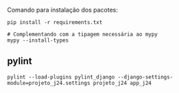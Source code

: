 Comando para instalação dos pacotes:
```
pip install -r requirements.txt

# Complementando com a tipagem necessária ao mypy
mypy --install-types

```

## pylint
```
pylint --load-plugins pylint_django --django-settings-module=projeto_j24.settings projeto_j24 app_j24

```
